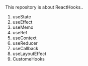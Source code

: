This repository is about ReactHooks..
1) useState
2) useEffect
3) useMemo
4) useRef
5) useContext
6) useReducer
7) useCallback
8) useLayoutEffect
9) CustomeHooks
